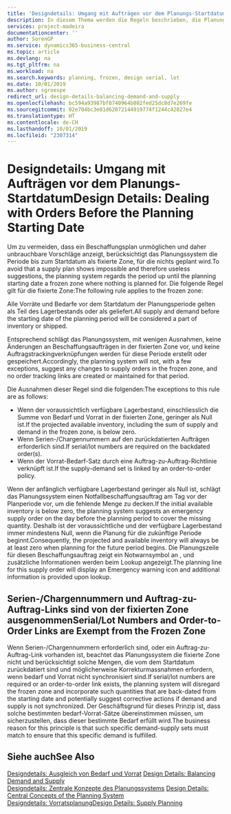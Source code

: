 ```yaml
---
title: 'Designdetails: Umgang mit Aufträgen vor dem Planungs-Startdatum | Microsoft Docs'
description: In diesem Thema werden die Regeln beschrieben, die Planung für Aufträge in der fixierten Zone anwendet.
services: project-madeira
documentationcenter: ''
author: SorenGP
ms.service: dynamics365-business-central
ms.topic: article
ms.devlang: na
ms.tgt_pltfrm: na
ms.workload: na
ms.search.keywords: planning, frozen, design serial, lot
ms.date: 10/01/2019
ms.author: sgroespe
redirect_url: design-details-balancing-demand-and-supply
ms.openlocfilehash: bc594a93987bf8740964b082fed25dc8d7e269fe
ms.sourcegitcommit: 02e704bc3e01d62072144919774f1244c42827e4
ms.translationtype: HT
ms.contentlocale: de-CH
ms.lasthandoff: 10/01/2019
ms.locfileid: "2307314"
---
```

# <a name="design-details-dealing-with-orders-before-the-planning-starting-date"></a><span data-ttu-id="1662f-103">Designdetails: Umgang mit Aufträgen vor dem Planungs-Startdatum</span><span class="sxs-lookup"><span data-stu-id="1662f-103">Design Details: Dealing with Orders Before the Planning Starting Date</span></span>
<span data-ttu-id="1662f-104">Um zu vermeiden, dass ein Beschaffungsplan unmöglichen und daher unbrauchbare Vorschläge anzeigt, berücksichtigt das Planungssystem die Periode bis zum Startdatum als fixierte Zone, für die nichts geplant wird.</span><span class="sxs-lookup"><span data-stu-id="1662f-104">To avoid that a supply plan shows impossible and therefore useless suggestions, the planning system regards the period up until the planning starting date a frozen zone where nothing is planned for.</span></span> <span data-ttu-id="1662f-105">Die folgende Regel gilt für die fixierte Zone:</span><span class="sxs-lookup"><span data-stu-id="1662f-105">The following rule applies to the frozen zone:</span></span>  

<span data-ttu-id="1662f-106">Alle Vorräte und Bedarfe vor dem Startdatum der Planungsperiode gelten als Teil des Lagerbestands oder als geliefert.</span><span class="sxs-lookup"><span data-stu-id="1662f-106">All supply and demand before the starting date of the planning period will be considered a part of inventory or shipped.</span></span>  

<span data-ttu-id="1662f-107">Entsprechend schlägt das Planungssystem, mit wenigen Ausnahmen, keine Änderungen an Beschaffungsaufträgen in der fixierten Zone vor, und keine Auftragstrackingverknüpfungen werden für diese Periode erstellt oder gespeichert.</span><span class="sxs-lookup"><span data-stu-id="1662f-107">Accordingly, the planning system will not, with a few exceptions, suggest any changes to supply orders in the frozen zone, and no order tracking links are created or maintained for that period.</span></span>  

<span data-ttu-id="1662f-108">Die Ausnahmen dieser Regel sind die folgenden:</span><span class="sxs-lookup"><span data-stu-id="1662f-108">The exceptions to this rule are as follows:</span></span>  

* <span data-ttu-id="1662f-109">Wenn der voraussichtlich verfügbare Lagerbestand, einschliesslich die Summe von Bedarf und Vorrat in der fixierten Zone, geringer als Null ist.</span><span class="sxs-lookup"><span data-stu-id="1662f-109">If the projected available inventory, including the sum of supply and demand in the frozen zone, is below zero.</span></span>  
* <span data-ttu-id="1662f-110">Wenn Serien-/Chargennummern auf den zurückdatierten Aufträgen erforderlich sind.</span><span class="sxs-lookup"><span data-stu-id="1662f-110">If serial/lot numbers are required on the backdated order(s).</span></span>  
* <span data-ttu-id="1662f-111">Wenn der Vorrat-Bedarf-Satz durch eine Auftrag-zu-Auftrag-Richtlinie verknüpft ist.</span><span class="sxs-lookup"><span data-stu-id="1662f-111">If the supply-demand set is linked by an order-to-order policy.</span></span>  

<span data-ttu-id="1662f-112">Wenn der anfänglich verfügbare Lagerbestand geringer als Null ist, schlägt das Planungssystem einen Notfallbeschaffungsauftrag am Tag vor der Planperiode vor, um die fehlende Menge zu decken.</span><span class="sxs-lookup"><span data-stu-id="1662f-112">If the initial available inventory is below zero, the planning system suggests an emergency supply order on the day before the planning period to cover the missing quantity.</span></span> <span data-ttu-id="1662f-113">Deshalb ist der voraussichtliche und der verfügbare Lagerbestand immer mindestens Null, wenn die Planung für die zukünftige Periode beginnt.</span><span class="sxs-lookup"><span data-stu-id="1662f-113">Consequently, the projected and available inventory will always be at least zero when planning for the future period begins.</span></span> <span data-ttu-id="1662f-114">Die Planungszeile für diesen Beschaffungsauftrag zeigt ein Notwarnsymbol an , und zusätzliche Informationen werden beim Lookup angezeigt.</span><span class="sxs-lookup"><span data-stu-id="1662f-114">The planning line for this supply order will display an Emergency warning icon and additional information is provided upon lookup.</span></span>  

## <a name="seriallot-numbers-and-order-to-order-links-are-exempt-from-the-frozen-zone"></a><span data-ttu-id="1662f-115">Serien-/Chargennummern und Auftrag-zu-Auftrag-Links sind von der fixierten Zone ausgenommen</span><span class="sxs-lookup"><span data-stu-id="1662f-115">Serial/Lot Numbers and Order-to-Order Links are Exempt from the Frozen Zone</span></span>  
<span data-ttu-id="1662f-116">Wenn Serien-/Chargennummern erforderlich sind, oder ein Auftrag-zu-Auftrag-Link vorhanden ist, beachtet das Planungssystem die fixierte Zone nicht und berücksichtigt solche Mengen, die vom dem Startdatum zurückdatiert sind und möglicherweise Korrekturmassnahmen erfordern, wenn bedarf und Vorrat nicht synchronisiert sind.</span><span class="sxs-lookup"><span data-stu-id="1662f-116">If serial/lot numbers are required or an order-to-order link exists, the planning system will disregard the frozen zone and incorporate such quantities that are back-dated from the starting date and potentially suggest corrective actions if demand and supply is not synchronized.</span></span> <span data-ttu-id="1662f-117">Der Geschäftsgrund für dieses Prinzip ist, dass solche bestimmten bedarf-Vorrat-Sätze übereinstimmen müssen, um sicherzustellen, dass dieser bestimmte Bedarf erfüllt wird.</span><span class="sxs-lookup"><span data-stu-id="1662f-117">The business reason for this principle is that such specific demand-supply sets must match to ensure that this specific demand is fulfilled.</span></span>  

## <a name="see-also"></a><span data-ttu-id="1662f-118">Siehe auch</span><span class="sxs-lookup"><span data-stu-id="1662f-118">See Also</span></span>  
<span data-ttu-id="1662f-119">[Designdetails: Ausgleich von Bedarf und Vorrat](design-details-balancing-demand-and-supply.md) </span><span class="sxs-lookup"><span data-stu-id="1662f-119">[Design Details: Balancing Demand and Supply](design-details-balancing-demand-and-supply.md) </span></span>  
<span data-ttu-id="1662f-120">[Designdetails: Zentrale Konzepte des Planungssystems](design-details-central-concepts-of-the-planning-system.md) </span><span class="sxs-lookup"><span data-stu-id="1662f-120">[Design Details: Central Concepts of the Planning System](design-details-central-concepts-of-the-planning-system.md) </span></span>  
[<span data-ttu-id="1662f-121">Designdetails: Vorratsplanung</span><span class="sxs-lookup"><span data-stu-id="1662f-121">Design Details: Supply Planning</span></span>](design-details-supply-planning.md)
